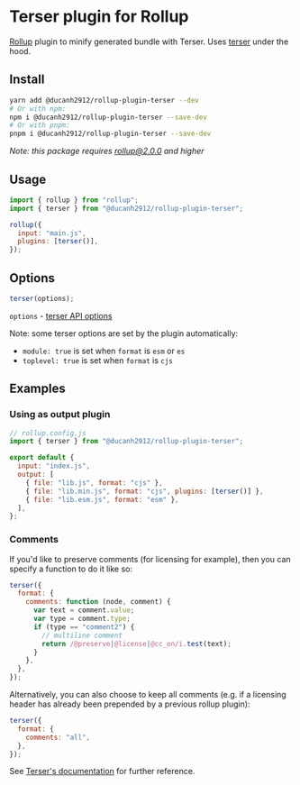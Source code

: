 # Terser plugin for Rollup

[Rollup](https://github.com/rollup/rollup) plugin to minify generated bundle with Terser. Uses [terser](https://github.com/fabiosantoscode/terser) under the hood.

## Install

```sh
yarn add @ducanh2912/rollup-plugin-terser --dev
# Or with npm:
npm i @ducanh2912/rollup-plugin-terser --save-dev
# Or with pnpm:
pnpm i @ducanh2912/rollup-plugin-terser --save-dev
```

_Note: this package requires rollup@2.0.0 and higher_

## Usage

```js
import { rollup } from "rollup";
import { terser } from "@ducanh2912/rollup-plugin-terser";

rollup({
  input: "main.js",
  plugins: [terser()],
});
```

## Options

```js
terser(options);
```

`options` - [terser API options](https://github.com/fabiosantoscode/terser#minify-options)

Note: some terser options are set by the plugin automatically:

- `module: true` is set when `format` is `esm` or `es`
- `toplevel: true` is set when `format` is `cjs`

## Examples

### Using as output plugin

```js
// rollup.config.js
import { terser } from "@ducanh2912/rollup-plugin-terser";

export default {
  input: "index.js",
  output: [
    { file: "lib.js", format: "cjs" },
    { file: "lib.min.js", format: "cjs", plugins: [terser()] },
    { file: "lib.esm.js", format: "esm" },
  ],
};
```

### Comments

If you'd like to preserve comments (for licensing for example), then you can specify a function to do it like so:

```js
terser({
  format: {
    comments: function (node, comment) {
      var text = comment.value;
      var type = comment.type;
      if (type == "comment2") {
        // multiline comment
        return /@preserve|@license|@cc_on/i.test(text);
      }
    },
  },
});
```

Alternatively, you can also choose to keep all comments (e.g. if a licensing header has already been prepended by a previous rollup plugin):

```js
terser({
  format: {
    comments: "all",
  },
});
```

See [Terser's documentation](https://github.com/terser/terser#readme) for further reference.

